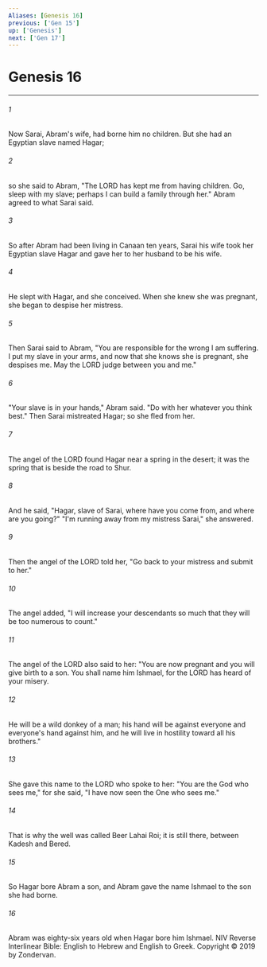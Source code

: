 ```yaml
---
Aliases: [Genesis 16]
previous: ['Gen 15']
up: ['Genesis']
next: ['Gen 17']
---
```

# Genesis 16

***


###### 1 
Now Sarai, Abram's wife, had borne him no children. But she had an Egyptian slave named Hagar; 

###### 2 
so she said to Abram, "The LORD has kept me from having children. Go, sleep with my slave; perhaps I can build a family through her." Abram agreed to what Sarai said. 

###### 3 
So after Abram had been living in Canaan ten years, Sarai his wife took her Egyptian slave Hagar and gave her to her husband to be his wife. 

###### 4 
He slept with Hagar, and she conceived. When she knew she was pregnant, she began to despise her mistress. 

###### 5 
Then Sarai said to Abram, "You are responsible for the wrong I am suffering. I put my slave in your arms, and now that she knows she is pregnant, she despises me. May the LORD judge between you and me." 

###### 6 
"Your slave is in your hands," Abram said. "Do with her whatever you think best." Then Sarai mistreated Hagar; so she fled from her. 

###### 7 
The angel of the LORD found Hagar near a spring in the desert; it was the spring that is beside the road to Shur. 

###### 8 
And he said, "Hagar, slave of Sarai, where have you come from, and where are you going?" "I'm running away from my mistress Sarai," she answered. 

###### 9 
Then the angel of the LORD told her, "Go back to your mistress and submit to her." 

###### 10 
The angel added, "I will increase your descendants so much that they will be too numerous to count." 

###### 11 
The angel of the LORD also said to her: "You are now pregnant and you will give birth to a son. You shall name him Ishmael, for the LORD has heard of your misery. 

###### 12 
He will be a wild donkey of a man; his hand will be against everyone and everyone's hand against him, and he will live in hostility toward all his brothers." 

###### 13 
She gave this name to the LORD who spoke to her: "You are the God who sees me," for she said, "I have now seen the One who sees me." 

###### 14 
That is why the well was called Beer Lahai Roi; it is still there, between Kadesh and Bered. 

###### 15 
So Hagar bore Abram a son, and Abram gave the name Ishmael to the son she had borne. 

###### 16 
Abram was eighty-six years old when Hagar bore him Ishmael. NIV Reverse Interlinear Bible: English to Hebrew and English to Greek. Copyright © 2019 by Zondervan.
